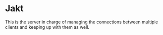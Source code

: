 # Jakt

This is the server in charge of managing the connections between multiple clients and keeping up with them as well. 
